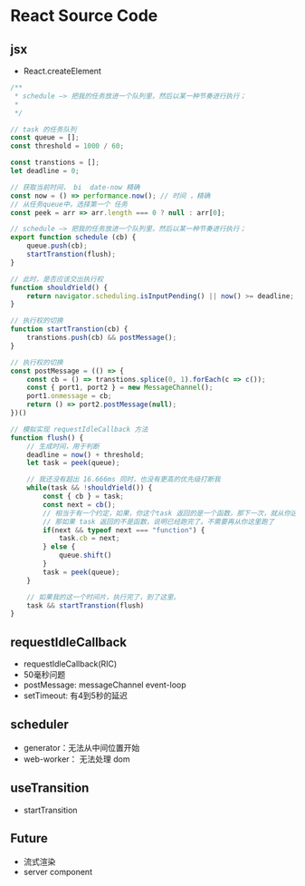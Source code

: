 # React Source Code

## jsx
- React.createElement

```js
/**
 * schedule —> 把我的任务放进一个队列里，然后以某一种节奏进行执行；
 * 
 */

// task 的任务队列
const queue = [];
const threshold = 1000 / 60;

const transtions = [];
let deadline = 0;

// 获取当前时间， bi  date-now 精确
const now = () => performance.now(); // 时间 ，精确
// 从任务queue中，选择第一个 任务 
const peek = arr => arr.length === 0 ? null : arr[0];

// schedule —> 把我的任务放进一个队列里，然后以某一种节奏进行执行；
export function schedule (cb) {
    queue.push(cb);
    startTranstion(flush);
}

// 此时，是否应该交出执行权
function shouldYield() {
    return navigator.scheduling.isInputPending() || now() >= deadline;
}

// 执行权的切换
function startTranstion(cb) {
    transtions.push(cb) && postMessage();
}

// 执行权的切换
const postMessage = (() => {
    const cb = () => transtions.splice(0, 1).forEach(c => c());
    const { port1, port2 } = new MessageChannel();
    port1.onmessage = cb;
    return () => port2.postMessage(null);
})()

// 模拟实现 requestIdleCallback 方法
function flush() {
    // 生成时间，用于判断
    deadline = now() + threshold;
    let task = peek(queue);

    // 我还没有超出 16.666ms 同时，也没有更高的优先级打断我
    while(task && !shouldYield()) {
        const { cb } = task;
        const next = cb();
        // 相当于有一个约定，如果，你这个task 返回的是一个函数，那下一次，就从你这里接着跑
        // 那如果 task 返回的不是函数，说明已经跑完了。不需要再从你这里跑了
        if(next && typeof next === "function") {
            task.cb = next;
        } else {
            queue.shift()
        }
        task = peek(queue);
    }

    // 如果我的这一个时间片，执行完了，到了这里。
    task && startTranstion(flush)
}
```

## requestIdleCallback
- requestIdleCallback(RIC)
- 50毫秒问题
- postMessage: messageChannel event-loop
- setTimeout: 有4到5秒的延迟

## scheduler
- generator：无法从中间位置开始
- web-worker： 无法处理 dom

## useTransition
- startTransition

## Future
- 流式渲染
- server component